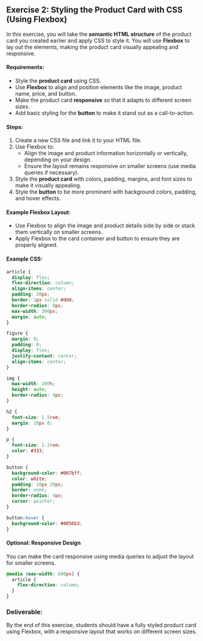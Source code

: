## **Exercise 2: Styling the Product Card with CSS (Using Flexbox)**

In this exercise, you will take the **semantic HTML structure** of the product card you created earlier and apply CSS to style it. You will use **Flexbox** to lay out the elements, making the product card visually appealing and responsive.

#### Requirements:
- Style the **product card** using CSS.
- Use **Flexbox** to align and position elements like the image, product name, price, and button.
- Make the product card **responsive** so that it adapts to different screen sizes.
- Add basic styling for the **button** to make it stand out as a call-to-action.

#### Steps:
1. Create a new CSS file and link it to your HTML file.
2. Use Flexbox to:
   - Align the image and product information horizontally or vertically, depending on your design.
   - Ensure the layout remains responsive on smaller screens (use media queries if necessary).
3. Style the **product card** with colors, padding, margins, and font sizes to make it visually appealing.
4. Style the **button** to be more prominent with background colors, padding, and hover effects.

#### Example Flexbox Layout:

- Use Flexbox to align the image and product details side by side or stack them vertically on smaller screens.
- Apply Flexbox to the card container and button to ensure they are properly aligned.

#### Example CSS:

```css
article {
  display: flex;
  flex-direction: column;
  align-items: center;
  padding: 20px;
  border: 1px solid #ddd;
  border-radius: 8px;
  max-width: 300px;
  margin: auto;
}

figure {
  margin: 0;
  padding: 0;
  display: flex;
  justify-content: center;
  align-items: center;
}

img {
  max-width: 100%;
  height: auto;
  border-radius: 4px;
}

h2 {
  font-size: 1.5rem;
  margin: 10px 0;
}

p {
  font-size: 1.2rem;
  color: #333;
}

button {
  background-color: #007bff;
  color: white;
  padding: 10px 20px;
  border: none;
  border-radius: 4px;
  cursor: pointer;
}

button:hover {
  background-color: #0056b3;
}
```

#### Optional: Responsive Design

You can make the card responsive using media queries to adjust the layout for smaller screens.

```css
@media (max-width: 600px) {
  article {
    flex-direction: column;
  }
}
```

### **Deliverable:**
By the end of this exercise, students should have a fully styled product card using Flexbox, with a responsive layout that works on different screen sizes.